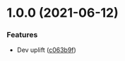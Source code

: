 # 1.0.0 (2021-06-12)


### Features

* Dev uplift ([c063b9f](https://github.com/lachiejames/npm-popularity-increaser/commit/c063b9f7e915342b8586ee28b3bf647375af7bf2))
